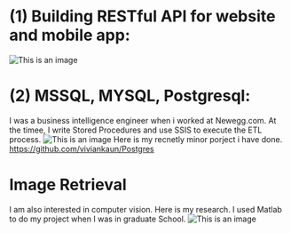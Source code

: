 
 
# (1) Building RESTful API for website and mobile app:
 
 ![This is an image](https://media-exp1.licdn.com/dms/image/C512DAQF6mrrkzqm-oA/profile-treasury-image-shrink_1920_1920/0/1597332501550?e=1635825600&v=beta&t=aYyw3AefdeIwXemgKEc4nXOxxGI0jzD26xp8vy0aOlk)
 
 
 


# (2) MSSQL, MYSQL, Postgresql:
I was a business intelligence engineer when i worked at Newegg.com. 
At the timee, I write Stored Procedures and use SSIS to execute the ETL process.
 ![This is an image](https://github.com/viviankaun/Projects/blob/main/img/BI001.jpeg)
Here is my recnetly minor porject i have done. 
https://github.com/viviankaun/Postgres

# Image Retrieval 
I am also interested in computer vision. Here is my research. I used Matlab to do my project when I was in graduate School.
![This is an image](https://media-exp1.licdn.com/dms/image/C512DAQGhCU_CbwBtQw/profile-treasury-image-shrink_800_800/0/1601681334598?e=1635825600&v=beta&t=ze8KQUYrbqrYkqT9-4c_yJiIssZdG5EHkzurZmTEaFg)



